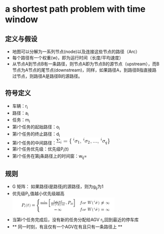 # a shortest path problem with time window

## 定义与假设

* 地图可以分解为一系列节点(node)以及连接这些节点的路径（Arc）
* 每个路径有一个权重(w)，即为运行时间（长度/平均速度）
* 从节点A到节点B有一条路径，则节点A即为节点B的源节点（upstream），而B节点为A节点的尾节点(downstream)，同样，如果路径A，到路径B指直接路过节点，则路径A是路径B的源路径。


## 符号定义
* 车辆：r<sub>i</sub>
* 路径：a<sub>i</sub>
* 任务：m<sub>i</sub>
* 第i个任务的起始路径：o<sub>i</sub>
* 第i个任务的终止路径：d<sub>i</sub>
* 第i个任务的中间路径：![image](https://github.com/YujieLu/pathplaning/blob/master/literature/Equations/Eqn1.gif)
* 第i个任务优先级：优先级P<sub>i</sub>(t)
* 第i个任务在第j条路径上的时间窗：w<sub>ij</sub>=


## 规则
* G 矩阵： 如果路径i是路径j的源路径，则为g<sub>ij</sub>为1
* 优先级P<sub>i</sub>,值越小优先级越高
	![image](https://github.com/YujieLu/pathplaning/blob/master/literature/Equations/Eqn2.png)
* 当第i个任务完成后，没有新的任务分配给AGV r<sub>i</sub>,回到最近的停车库
* ** 同一时刻，有且仅有一个AGV在有且只有一条路径上 **

